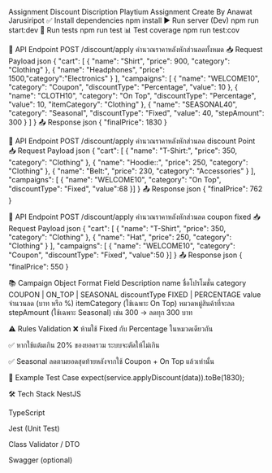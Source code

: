 Assignment Discount
Discription Playtium Assignment
Create By Anawat Jarusiripot
✅ Install dependencies
npm install
▶️ Run server (Dev)
npm run start:dev
🧪 Run tests
npm run test
📊 Test coverage
npm run test:cov

🔗 API Endpoint
POST /discount/apply
คำนวณราคาหลังหักส่วนลดทั้งหมด
📥 Request Payload
json
{
"cart": [
{ "name": "Shirt", "price": 900, "category": "Clothing" },
{ "name": "Headphones", "price": 1500,"category":"Electronics" }
],
"campaigns": [
{
"name": "WELCOME10",
"category": "Coupon",
"discountType": "Percentage",
"value": 10
},
{
"name": "CLOTH10",
"category": "On Top",
"discountType": "Percentage",
"value": 10,
"itemCategory": "Clothing"
},
{
"name": "SEASONAL40",
"category": "Seasonal",
"discountType": "Fixed",
"value": 40,
"stepAmount": 300
}
]
}
📤 Response
json
{
"finalPrice": 1830
}

🔗 API Endpoint
POST /discount/apply
คำนวณราคาหลังหักส่วนลด discount Point
📥 Request Payload
json
{
"cart": [
{ "name": "T-Shirt:", "price": 350, "category": "Clothing" },
{ "name": "Hoodie::", "price": 250, "category": "Clothing" },
{ "name": "Belt:", "price": 230, "category": "Accessories" }
],
"campaigns": [
{
"name": "WELCOME10",
"category": "On Top",
"discountType": "Fixed",
"value":68
}]
}
📤 Response
json
{
"finalPrice": 762
}

🔗 API Endpoint
POST /discount/apply
คำนวณราคาหลังหักส่วนลด coupon fixed
📥 Request Payload
json
{
"cart": [
{ "name": "T-Shirt", "price": 350, "category": "Clothing" },
{ "name": "Hat", "price": 250, "category": "Clothing" }
],
"campaigns": [
{
"name": "WELCOME10",
"category": "Coupon",
"discountType": "Fixed",
"value":50
}]
}
📤 Response
json
{
"finalPrice": 550
}

📚 Campaign Object Format
Field Description
name ชื่อโปรโมชั่น
category COUPON | ON_TOP | SEASONAL
discountType FIXED | PERCENTAGE
value จำนวนลด (บาท หรือ %)
itemCategory (ใช้เฉพาะ On Top) หมวดหมู่สินค้าที่จะลด
stepAmount (ใช้เฉพาะ Seasonal) เช่น 300 → ลดทุก 300 บาท

⚠️ Rules Validation
❌ ห้ามใช้ Fixed กับ Percentage ในหมวดเดียวกัน

✅ หากใช้แต้มเกิน 20% ของยอดรวม ระบบจะตัดให้ไม่เกิน

✅ Seasonal ลดตามยอดสุดท้ายหลังจากใช้ Coupon + On Top แล้วเท่านั้น

🧪 Example Test Case
expect(service.applyDiscount(data)).toBe(1830);

🛠 Tech Stack
NestJS

TypeScript

Jest (Unit Test)

Class Validator / DTO

Swagger (optional)
